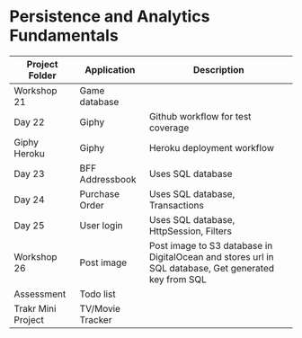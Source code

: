 # Persistence and Analytics Fundamentals

| **Project Folder** | **Application** | **Description** |
|--------------------|-----------------|-----------------|
|Workshop 21         |Game database    |                 |
|Day 22              |Giphy            |Github workflow for test coverage |
|Giphy Heroku        |Giphy            |Heroku deployment workflow |
|Day 23              |BFF Addressbook  |Uses SQL database |
|Day 24              |Purchase Order   |Uses SQL database, Transactions |
|Day 25              |User login       |Uses SQL database, HttpSession, Filters |
|Workshop 26         |Post image       |Post image to S3 database in DigitalOcean and stores url in SQL database, Get generated key from SQL |
|Assessment          |Todo list        |                 |
|Trakr Mini Project  |TV/Movie Tracker |                 |